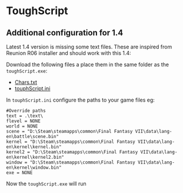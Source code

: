 # ToughScript

## Additional configuration for 1.4

Latest 1.4 version is missing some text files. These are inspired from Reunion R06 installer and should work with this 1.4:

Download the following files a place them in the same folder as the `toughScript.exe`:
- [Chars.txt](Chars.txt)
- [touphScript.ini](touphScript.ini)

In `touphScript.ini` configure the paths to your game files eg: 

```properties
#Override paths
text = .\text\
flevel = NONE
world = NONE
scene = "D:\Steam\steamapps\common\Final Fantasy VII\data\lang-en\battle\scene.bin"
kernel = "D:\Steam\steamapps\common\Final Fantasy VII\data\lang-en\kernel\kernel.bin"
kernel2 = "D:\Steam\steamapps\common\Final Fantasy VII\data\lang-en\kernel\kernel2.bin"
window = "D:\Steam\steamapps\common\Final Fantasy VII\data\lang-en\kernel\window.bin"
exe = NONE
```

Now the `toughScript.exe` will run